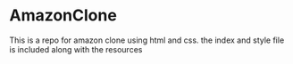 # AmazonClone
This is a repo for amazon clone using html and css. the index and style file is included along with the resources
